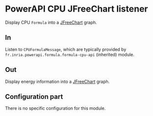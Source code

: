 # PowerAPI CPU JFreeChart listener

Display CPU `Formula` into a [JFreeChart](http://www.jfree.org/jfreechart "JFreeChart") graph.

## In

Listen to `CPUFormulaMessage`, which are typically provided by `fr.inria.powerapi.formula.formula-cpu-api` (inherited) module.

## Out

Display energy information into a [JFreeChart](http://www.jfree.org/jfreechart "JFreeChart") graph.

## Configuration part

There is no specific configuration for this module.
